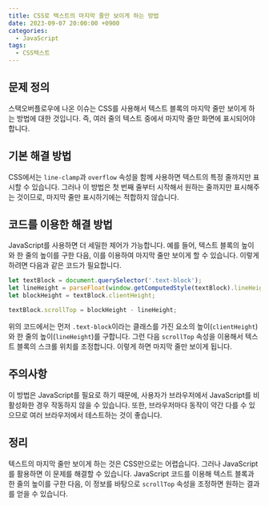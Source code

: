 ```yaml
---
title: CSS로 텍스트의 마지막 줄만 보이게 하는 방법
date: 2023-09-07 20:00:00 +0900
categories:
  - JavaScript
tags:
  - CSS텍스트
---
```


## 문제 정의

스택오버플로우에 나온 이슈는 CSS를 사용해서 텍스트 블록의 마지막 줄만 보이게 하는 방법에 대한 것입니다. 즉, 여러 줄의 텍스트 중에서 마지막 줄만 화면에 표시되어야 합니다.

## 기본 해결 방법

CSS에서는 `line-clamp`과 `overflow` 속성을 함께 사용하면 텍스트의 특정 줄까지만 표시할 수 있습니다. 그러나 이 방법은 첫 번째 줄부터 시작해서 원하는 줄까지만 표시해주는 것이므로, 마지막 줄만 표시하기에는 적합하지 않습니다. 

## 코드를 이용한 해결 방법

JavaScript를 사용하면 더 세밀한 제어가 가능합니다. 예를 들어, 텍스트 블록의 높이와 한 줄의 높이를 구한 다음, 이를 이용하여 마지막 줄만 보이게 할 수 있습니다. 이렇게 하려면 다음과 같은 코드가 필요합니다.

```javascript
let textBlock = document.querySelector('.text-block');
let lineHeight = parseFloat(window.getComputedStyle(textBlock).lineHeight);
let blockHeight = textBlock.clientHeight;

textBlock.scrollTop = blockHeight - lineHeight;
```

위의 코드에서는 먼저 `.text-block`이라는 클래스를 가진 요소의 높이(`clientHeight`)와 한 줄의 높이(`lineHeight`)를 구합니다. 그런 다음 `scrollTop` 속성을 이용해서 텍스트 블록의 스크롤 위치를 조정합니다. 이렇게 하면 마지막 줄만 보이게 됩니다.

## 주의사항

이 방법은 JavaScript를 필요로 하기 때문에, 사용자가 브라우저에서 JavaScript를 비활성화한 경우 작동하지 않을 수 있습니다. 또한, 브라우저마다 동작이 약간 다를 수 있으므로 여러 브라우저에서 테스트하는 것이 좋습니다.

## 정리

텍스트의 마지막 줄만 보이게 하는 것은 CSS만으로는 어렵습니다. 그러나 JavaScript를 활용하면 이 문제를 해결할 수 있습니다. JavaScript 코드를 이용해 텍스트 블록과 한 줄의 높이를 구한 다음, 이 정보를 바탕으로 `scrollTop` 속성을 조정하면 원하는 결과를 얻을 수 있습니다.